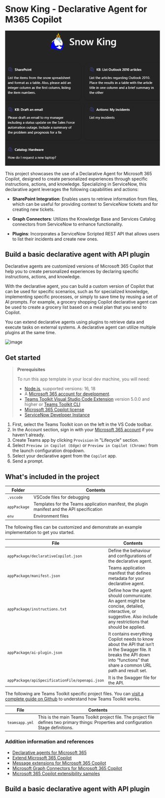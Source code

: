 # Snow King - Declarative Agent for M365 Copilot

![](images/1b.png)

This project showcases the use of a Declarative Agent for Microsoft 365 Copilot, designed to create personalized experiences through specific instructions, actions, and knowledge. Specializing in ServiceNow, this declarative agent leverages the following capabilities and actions:

* **SharePoint Integration**: Enables users to retrieve information from files, which can be useful for providing context to ServiceNow tickets and for creating new tickets. 

* **Graph Connectors**: Utilizes the Knowledge Base and Services Catalog connectors from ServiceNow to enhance functionality.

* **Plugins**: Incorporates a ServiceNow Scripted REST API that allows users to list their incidents and create new ones.

## Build a basic declarative agent with API plugin

Declarative agents are customized versions of Microsoft 365 Copilot that help you to create personalized experiences by declaring specific instructions, actions, and knowledge. 

With the declarative agent, you can build a custom version of Copilot that can be used for specific scenarios, such as for specialized knowledge, implementing specific processes, or simply to save time by reusing a set of AI prompts. For example, a grocery shopping Copilot declarative agent can be used to create a grocery list based on a meal plan that you send to Copilot.

You can extend declarative agents using plugins to retrieve data and execute tasks on external systems. A declarative agent can utilize multiple plugins at the same time.

![image](https://github.com/user-attachments/assets/9939972e-0449-410c-b237-d9d748cd6628)


## Get started

> **Prerequisites**
>
> To run this app template in your local dev machine, you will need:
>
> - [Node.js](https://nodejs.org/), supported versions: 16, 18
> - A [Microsoft 365 account for development](https://docs.microsoft.com/microsoftteams/platform/toolkit/accounts).
> - [Teams Toolkit Visual Studio Code Extension](https://aka.ms/teams-toolkit) version 5.0.0 and higher or [Teams Toolkit CLI](https://aka.ms/teamsfx-toolkit-cli)
> - [Microsoft 365 Copilot license](https://learn.microsoft.com/microsoft-365-copilot/extensibility/prerequisites#prerequisites)
> - [ServiceNow Developer Instance](https://developer.servicenow.com/dev.do)

1. First, select the Teams Toolkit icon on the left in the VS Code toolbar.
2. In the Account section, sign in with your [Microsoft 365 account](https://docs.microsoft.com/microsoftteams/platform/toolkit/accounts) if you haven't already.
3. Create Teams app by clicking `Provision` in "Lifecycle" section.
4. Select `Preview in Copilot (Edge)` or `Preview in Copilot (Chrome)` from the launch configuration dropdown.
4. Select your declarative agent from the `Copilot` app.
5. Send a prompt.



## What's included in the project

| Folder       | Contents                                     |
| ------------ | -------------------------------------------- |
| `.vscode`    | VSCode files for debugging                   |
| `appPackage` | Templates for the Teams application manifest, the plugin manifest and the API specification |
| `env`        | Environment files                            |

The following files can be customized and demonstrate an example implementation to get you started.

| File                                 | Contents                                                                       |
| ------------------------------------ | ------------------------------------------------------------------------------ |
| `appPackage/declarativeCopilot.json` | Define the behaviour and configurations of the declarative agent.            |
| `appPackage/manifest.json`           | Teams application manifest that defines metadata for your declarative agent. |
| `appPackage/instructions.txt`           | Define how the agent should communicate. An agent might be concise, detailed, interactive, or suggestive. Also include any restrictions that should be applied. |
| `appPackage/ai-plugin.json`           | It contains everything Copilot needs to know about the API that isn’t in the Swagger file. It breaks the API down into “functions” that share a common URL path and result set.  |
| `appPackage/apiSpecificationFile/openapi.json`           | It is the Swagger file for the API.  |

The following are Teams Toolkit specific project files. You can [visit a complete guide on Github](https://github.com/OfficeDev/TeamsFx/wiki/Teams-Toolkit-Visual-Studio-Code-v5-Guide#overview) to understand how Teams Toolkit works.

| File                 | Contents                                                                                                                                  |
| -------------------- | ----------------------------------------------------------------------------------------------------------------------------------------- |
| `teamsapp.yml`       | This is the main Teams Toolkit project file. The project file defines two primary things: Properties and configuration Stage definitions. |

### Addition information and references

- [Declarative agents for Microsoft 365](https://aka.ms/teams-toolkit-declarative-agent)
- [Extend Microsoft 365 Copilot](https://aka.ms/teamsfx-copilot-plugin)
- [Message extensions for Microsoft 365 Copilot](https://learn.microsoft.com/microsoft-365-copilot/extensibility/overview-message-extension-bot)
- [Microsoft Graph Connectors for Microsoft 365 Copilot](https://learn.microsoft.com/microsoft-365-copilot/extensibility/overview-graph-connector)
- [Microsoft 365 Copilot extensibility samples](https://learn.microsoft.com/microsoft-365-copilot/extensibility/samples)


## Build a basic declarative agent with API plugin

